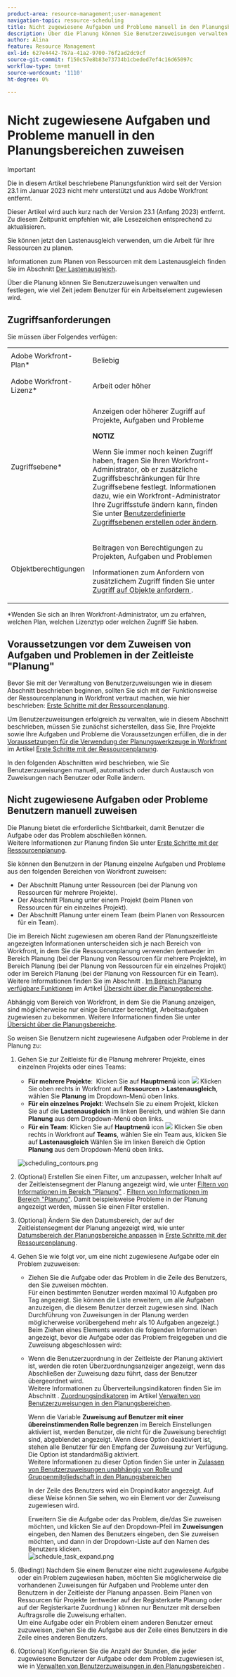 ```yaml
---
product-area: resource-management;user-management
navigation-topic: resource-scheduling
title: Nicht zugewiesene Aufgaben und Probleme manuell in den Planungsbereichen zuweisen
description: Über die Planung können Sie Benutzerzuweisungen verwalten und festlegen, wie viel Zeit jedem Benutzer für ein Arbeitselement zugewiesen wird.
author: Alina
feature: Resource Management
exl-id: 627e4442-767a-41a2-9700-76f2ad2dc9cf
source-git-commit: f150c57e8b83e73734b1cbeded7ef4c16d65097c
workflow-type: tm+mt
source-wordcount: '1110'
ht-degree: 0%

---
```


# Nicht zugewiesene Aufgaben und Probleme manuell in den Planungsbereichen zuweisen

>[!IMPORTANT]
>  
><span class="preview">Die in diesem Artikel beschriebene Planungsfunktion wird seit der Version 23.1 im Januar 2023 nicht mehr unterstützt und aus Adobe Workfront entfernt.   </span>
>  
> <span class="preview"> Dieser Artikel wird auch kurz nach der Version 23.1 (Anfang 2023) entfernt. Zu diesem Zeitpunkt empfehlen wir, alle Lesezeichen entsprechend zu aktualisieren. </span>
> 
><span class="preview"> Sie können jetzt den Lastenausgleich verwenden, um die Arbeit für Ihre Ressourcen zu planen. </span>
>  
> <span class="preview">Informationen zum Planen von Ressourcen mit dem Lastenausgleich finden Sie im Abschnitt [Der Lastenausgleich](../../resource-mgmt/workload-balancer/workload-balancer.md). </span>

<!-- 

>[!CAUTION] 
> 
> 
> <span class="preview">The information in this article refers to the Adobe Workfront's Scheduling tools. The Scheduling areas have been removed from the Preview environment and will be removed from the Production environment in **January 2023**.  </span> 
> <span class="preview"> Instead, you can schedule resources in the Workload Balancer. </span> 
> 
>* <span class="preview"> For information about scheduling resources using the Workload Balancer, see the section [The Workload Balancer](../../resource-mgmt/workload-balancer/workload-balancer.md).</span> 
> 
>* <span class="preview"> For more information about the deprecation and removal of the Scheduling tools, see [Deprecation of Resource Scheduling tools in Adobe Workfront](../../resource-mgmt/resource-mgmt-overview/deprecate-resource-scheduling.md).</span> 
-->

Über die Planung können Sie Benutzerzuweisungen verwalten und festlegen, wie viel Zeit jedem Benutzer für ein Arbeitselement zugewiesen wird.

## Zugriffsanforderungen

Sie müssen über Folgendes verfügen:

<table style="table-layout:auto"> 
 <col> 
 <col> 
 <tbody> 
  <tr> 
   <td role="rowheader">Adobe Workfront-Plan*</td> 
   <td> <p>Beliebig</p> </td> 
  </tr> 
  <tr> 
   <td role="rowheader">Adobe Workfront-Lizenz*</td> 
   <td> <p>Arbeit oder höher</p> </td> 
  </tr> 
  <tr> 
   <td role="rowheader">Zugriffsebene*</td> 
   <td> <p>Anzeigen oder höherer Zugriff auf Projekte, Aufgaben und Probleme</p> <p><b>NOTIZ</b>

Wenn Sie immer noch keinen Zugriff haben, fragen Sie Ihren Workfront-Administrator, ob er zusätzliche Zugriffsbeschränkungen für Ihre Zugriffsebene festlegt. Informationen dazu, wie ein Workfront-Administrator Ihre Zugriffsstufe ändern kann, finden Sie unter <a href="../../administration-and-setup/add-users/configure-and-grant-access/create-modify-access-levels.md" class="MCXref xref">Benutzerdefinierte Zugriffsebenen erstellen oder ändern</a>.</p> </td>
</tr> 
  <tr> 
   <td role="rowheader">Objektberechtigungen</td> 
   <td> <p>Beitragen von Berechtigungen zu Projekten, Aufgaben und Problemen</p> <p>Informationen zum Anfordern von zusätzlichem Zugriff finden Sie unter <a href="../../workfront-basics/grant-and-request-access-to-objects/request-access.md" class="MCXref xref">Zugriff auf Objekte anfordern </a>.</p> </td> 
  </tr> 
 </tbody> 
</table>

*Wenden Sie sich an Ihren Workfront-Administrator, um zu erfahren, welchen Plan, welchen Lizenztyp oder welchen Zugriff Sie haben.

## Voraussetzungen vor dem Zuweisen von Aufgaben und Problemen in der Zeitleiste &quot;Planung&quot;

Bevor Sie mit der Verwaltung von Benutzerzuweisungen wie in diesem Abschnitt beschrieben beginnen, sollten Sie sich mit der Funktionsweise der Ressourcenplanung in Workfront vertraut machen, wie hier beschrieben: [Erste Schritte mit der Ressourcenplanung](../../resource-mgmt/resource-scheduling/get-started-resource-scheduling.md).

Um Benutzerzuweisungen erfolgreich zu verwalten, wie in diesem Abschnitt beschrieben, müssen Sie zunächst sicherstellen, dass Sie, Ihre Projekte sowie Ihre Aufgaben und Probleme die Voraussetzungen erfüllen, die in der [Voraussetzungen für die Verwendung der Planungswerkzeuge in Workfront](../../resource-mgmt/resource-scheduling/get-started-resource-scheduling.md#prerequisites) im Artikel [Erste Schritte mit der Ressourcenplanung](../../resource-mgmt/resource-scheduling/get-started-resource-scheduling.md).

In den folgenden Abschnitten wird beschrieben, wie Sie Benutzerzuweisungen manuell, automatisch oder durch Austausch von Zuweisungen nach Benutzer oder Rolle ändern.

## Nicht zugewiesene Aufgaben oder Probleme Benutzern manuell zuweisen

Die Planung bietet die erforderliche Sichtbarkeit, damit Benutzer die Aufgabe oder das Problem abschließen können.\
Weitere Informationen zur Planung finden Sie unter [Erste Schritte mit der Ressourcenplanung](../../resource-mgmt/resource-scheduling/get-started-resource-scheduling.md).

Sie können den Benutzern in der Planung einzelne Aufgaben und Probleme aus den folgenden Bereichen von Workfront zuweisen:

* Der Abschnitt Planung unter Ressourcen (bei der Planung von Ressourcen für mehrere Projekte).
* Der Abschnitt Planung unter einem Projekt (beim Planen von Ressourcen für ein einzelnes Projekt).
* Der Abschnitt Planung unter einem Team (beim Planen von Ressourcen für ein Team).

Die im Bereich Nicht zugewiesen am oberen Rand der Planungszeitleiste angezeigten Informationen unterscheiden sich je nach Bereich von Workfront, in dem Sie die Ressourcenplanung verwenden (entweder im Bereich Planung (bei der Planung von Ressourcen für mehrere Projekte), im Bereich Planung (bei der Planung von Ressourcen für ein einzelnes Projekt) oder im Bereich Planung (bei der Planung von Ressourcen für ein Team). Weitere Informationen finden Sie im Abschnitt . [Im Bereich Planung verfügbare Funktionen](../../resource-mgmt/resource-scheduling/overview-scheduling-areas.md#functionality-available-in-the-scheduling-area) im Artikel [Übersicht über die Planungsbereiche](../../resource-mgmt/resource-scheduling/overview-scheduling-areas.md).

Abhängig vom Bereich von Workfront, in dem Sie die Planung anzeigen, sind möglicherweise nur einige Benutzer berechtigt, Arbeitsaufgaben zugewiesen zu bekommen. Weitere Informationen finden Sie unter [Übersicht über die Planungsbereiche](../../resource-mgmt/resource-scheduling/overview-scheduling-areas.md).

So weisen Sie Benutzern nicht zugewiesene Aufgaben oder Probleme in der Planung zu:

1. Gehen Sie zur Zeitleiste für die Planung mehrerer Projekte, eines einzelnen Projekts oder eines Teams:

   * **Für mehrere Projekte**:  Klicken Sie auf **Hauptmenü** icon ![](assets/main-menu-icon.png) Klicken Sie oben rechts in Workfront auf **Ressourcen > Lastenausgleich**, wählen Sie **Planung** im Dropdown-Menü oben links.
   * **Für ein einzelnes Projekt**: Wechseln Sie zu einem Projekt, klicken Sie auf die **Lastenausgleich** im linken Bereich, und wählen Sie dann **Planung** aus dem Dropdown-Menü oben links.
   * **Für ein Team**: Klicken Sie auf **Hauptmenü** icon ![](assets/main-menu-icon.png) Klicken Sie oben rechts in Workfront auf **Teams**, wählen Sie ein Team aus, klicken Sie auf **Lastenausgleich** Wählen Sie im linken Bereich die Option **Planung** aus dem Dropdown-Menü oben links.

   ![scheduling_contours.png](assets/scheduling-contours-350x139.png)

1. (Optional) Erstellen Sie einen Filter, um anzupassen, welcher Inhalt auf der Zeitleistensegment der Planung angezeigt wird, wie unter [Filtern von Informationen im Bereich &quot;Planung&quot;](../../resource-mgmt/resource-scheduling/filter-scheduling-area.md) . [Filtern von Informationen im Bereich &quot;Planung&quot;](../../resource-mgmt/resource-scheduling/filter-scheduling-area.md). Damit beispielsweise Probleme in der Planung angezeigt werden, müssen Sie einen Filter erstellen.

1. (Optional) Ändern Sie den Datumsbereich, der auf der Zeitleistensegment der Planung angezeigt wird, wie unter [Datumsbereich der Planungsbereiche anpassen](../../resource-mgmt/resource-scheduling/get-started-resource-scheduling.md#adjusting-the-date-range-for-which-data-is-displayed) in [Erste Schritte mit der Ressourcenplanung](../../resource-mgmt/resource-scheduling/get-started-resource-scheduling.md).

1. Gehen Sie wie folgt vor, um eine nicht zugewiesene Aufgabe oder ein Problem zuzuweisen:

   * Ziehen Sie die Aufgabe oder das Problem in die Zeile des Benutzers, den Sie zuweisen möchten.\
      Für einen bestimmten Benutzer werden maximal 10 Aufgaben pro Tag angezeigt. Sie können die Liste erweitern, um alle Aufgaben anzuzeigen, die diesem Benutzer derzeit zugewiesen sind. (Nach Durchführung von Zuweisungen in der Planung werden möglicherweise vorübergehend mehr als 10 Aufgaben angezeigt.)\
      Beim Ziehen eines Elements werden die folgenden Informationen angezeigt, bevor die Aufgabe oder das Problem freigegeben und die Zuweisung abgeschlossen wird:

   * Wenn die Benutzerzuordnung in der Zeitleiste der Planung aktiviert ist, werden die roten Überzuordnungsanzeiger angezeigt, wenn das Abschließen der Zuweisung dazu führt, dass der Benutzer übergeordnet wird.\
      Weitere Informationen zu Überverteilungsindikatoren finden Sie im Abschnitt . [Zuordnungsindikatoren](../../resource-mgmt/resource-scheduling/manage-allocations-scheduling-areas.md#understanding-allocation-indicators) im Artikel [Verwalten von Benutzerzuweisungen in den Planungsbereichen](../../resource-mgmt/resource-scheduling/manage-allocations-scheduling-areas.md).

      Wenn die Variable **Zuweisung auf Benutzer mit einer übereinstimmenden Rolle begrenzen** im Bereich Einstellungen aktiviert ist, werden Benutzer, die nicht für die Zuweisung berechtigt sind, abgeblendet angezeigt. Wenn diese Option deaktiviert ist, stehen alle Benutzer für den Empfang der Zuweisung zur Verfügung. Die Option ist standardmäßig aktiviert.\
      Weitere Informationen zu dieser Option finden Sie unter [](../../resource-mgmt/resource-scheduling/assignments-regardless-of-role-or-group-scheduling-areas.md#allowing-assignmennts-to-users-regardless-of-role) in [Zulassen von Benutzerzuweisungen unabhängig von Rolle und Gruppenmitgliedschaft in den Planungsbereichen](../../resource-mgmt/resource-scheduling/assignments-regardless-of-role-or-group-scheduling-areas.md)

      In der Zeile des Benutzers wird ein Dropindikator angezeigt. Auf diese Weise können Sie sehen, wo ein Element vor der Zuweisung zugewiesen wird.

      Erweitern Sie die Aufgabe oder das Problem, die/das Sie zuweisen möchten, und klicken Sie auf den Dropdown-Pfeil im **Zuweisungen** eingeben, den Namen des Benutzers eingeben, den Sie zuweisen möchten, und dann in der Dropdown-Liste auf den Namen des Benutzers klicken.\
      ![schedule_task_expand.png](assets/schedule-task-expanded-350x170.png)

1. (Bedingt) Nachdem Sie einem Benutzer eine nicht zugewiesene Aufgabe oder ein Problem zugewiesen haben, möchten Sie möglicherweise die vorhandenen Zuweisungen für Aufgaben und Probleme unter den Benutzern in der Zeitleiste der Planung anpassen. Beim Planen von Ressourcen für Projekte (entweder auf der Registerkarte Planung oder auf der Registerkarte Zuordnung ) können nur Benutzer mit derselben Auftragsrolle die Zuweisung erhalten.\
   Um eine Aufgabe oder ein Problem einem anderen Benutzer erneut zuzuweisen, ziehen Sie die Aufgabe aus der Zeile eines Benutzers in die Zeile eines anderen Benutzers.
1. (Optional) Konfigurieren Sie die Anzahl der Stunden, die jeder zugewiesene Benutzer der Aufgabe oder dem Problem zugewiesen ist, wie in [Verwalten von Benutzerzuweisungen in den Planungsbereichen](../../resource-mgmt/resource-scheduling/manage-allocations-scheduling-areas.md) .
